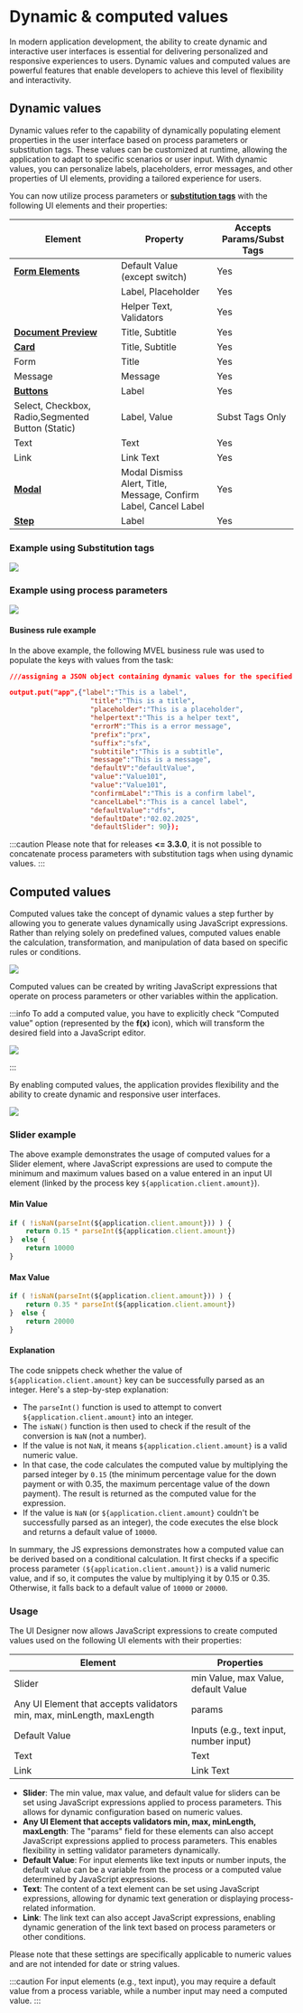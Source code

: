 # Dynamic & computed values

In modern application development, the ability to create dynamic and interactive user interfaces is essential for delivering personalized and responsive experiences to users. Dynamic values and computed values are powerful features that enable developers to achieve this level of flexibility and interactivity.

## Dynamic values

Dynamic values refer to the capability of dynamically populating element properties in the user interface based on process parameters or substitution tags. These values can be customized at runtime, allowing the application to adapt to specific scenarios or user input. With dynamic values, you can personalize labels, placeholders, error messages, and other properties of UI elements, providing a tailored experience for users.

You can now utilize process parameters or [**substitution tags**](../../platform-deep-dive/core-components/core-extensions/content-management/substitution-tags.md) with the following UI elements and their properties:


| Element                                           | Property                                                        | Accepts Params/Subst Tags |
| ------------------------------------------------- | ---------------------------------------------------------------- | ------------------------- |
| [**Form Elements**](./ui-component-types/form-elements)                                     | Default Value (except switch)                                    | Yes                       |
|                                                   | Label, Placeholder                                               | Yes                       |
|                                                   | Helper Text, Validators                                          | Yes                       |
| [**Document Preview**](./ui-component-types/file-preview.md)                                  | Title, Subtitle                                                  | Yes                       |
| [**Card**](./ui-component-types/root-components/card.md)                                              | Title, Subtitle                                                  | Yes                       |
| Form                                              | Title                                                            | Yes                       |
| Message                                           | Message                                                          | Yes                       |
| [**Buttons**](./ui-component-types/buttons.md)                                   | Label                                                            | Yes                       |
| Select, Checkbox, Radio,Segmented Button (Static) | Label, Value                                                     | Subst Tags Only           |
| Text                                              | Text                                                             | Yes                       |
| Link                                              | Link Text                                                        | Yes                       |
| [**Modal**](../../building-blocks/node/milestone-node.md#modal)                                             | Modal Dismiss Alert, Title, Message, Confirm Label, Cancel Label | Yes                       |
| [**Step**](../../building-blocks/node/milestone-node.md#stepper--steps)                                              | Label                                                            | Yes                       |

### Example using Substitution tags

![](../../../release-notes/img/dynamic_val.gif)

### Example using process parameters

![](./img/dynamic_values_params.gif)

#### Business rule example

In the above example, the following MVEL business rule was used to populate the keys with values from the task:

```json
///assigning a JSON object containing dynamic values for the specified keys to the "app" key 

output.put("app",{"label":"This is a label",
                    "title":"This is a title",
                    "placeholder":"This is a placeholder",
                    "helpertext":"This is a helper text",
                    "errorM":"This is a error message",
                    "prefix":"prx",
                    "suffix":"sfx",
                    "subtitile":"This is a subtitle",
                    "message":"This is a message",
                    "defaultV":"defaultValue",
                    "value":"Value101",
                    "value":"Value101",
                    "confirmLabel":"This is a confirm label",
                    "cancelLabel":"This is a cancel label",
                    "defaultValue":"dfs",
                    "defaultDate":"02.02.2025",
                    "defaultSlider": 90});

```

:::caution
Please note that for releases **<= 3.3.0**, it is not possible to concatenate process parameters with substitution tags when using dynamic values.
:::

## Computed values

Computed values take the concept of dynamic values a step further by allowing you to generate values dynamically using JavaScript expressions. Rather than relying solely on predefined values, computed values enable the calculation, transformation, and manipulation of data based on specific rules or conditions. 

![](./img/computed1.png)

Computed values can be created by writing JavaScript expressions that operate on process parameters or other variables within the application. 

:::info
To add a computed value, you have to explicitly check “Computed value” option (represented by the **f(x)** icon), which will transform the desired field into a JavaScript editor.

<div class = "image-scaled">

![](./img/computed_default_value.png)

</div>

:::

By enabling computed values, the application provides flexibility and the ability to create dynamic and responsive user interfaces.

![](../../../release-notes/img/computed.gif)

### Slider example

The above example demonstrates the usage of computed values for a Slider element, where JavaScript expressions are used to compute the minimum and maximum values based on a value entered in an input UI element (linked by the process key `${application.client.amount}`).

#### Min Value

```js
if ( !isNaN(parseInt(${application.client.amount})) ) {
    return 0.15 * parseInt(${application.client.amount})
}  else {
    return 10000
}
```

#### Max Value


```js
if ( !isNaN(parseInt(${application.client.amount})) ) {
    return 0.35 * parseInt(${application.client.amount})
}  else {
    return 20000
}
```

#### Explanation

The code snippets check whether the value of `${application.client.amount}` key can be successfully parsed as an integer. Here's a step-by-step explanation:

* The `parseInt()` function is used to attempt to convert `${application.client.amount}` into an integer.
* The `isNaN()` function is then used to check if the result of the conversion is `NaN` (not a number).
* If the value is not `NaN`, it means `${application.client.amount}` is a valid numeric value.
* In that case, the code calculates the computed value by multiplying the parsed integer by `0.15` (the minimum percentage value for the down payment or with 0.35, the maximum percentage value of the down payment). The result is returned as the computed value for the expression.
* If the value is `NaN` (or `${application.client.amount}` couldn't be successfully parsed as an integer), the code executes the else block and returns a default value of `10000`.

In summary, the JS expressions demonstrates how a computed value can be derived based on a conditional calculation. It first checks if a specific process parameter `(${application.client.amount})` is a valid numeric value, and if so, it computes the value by multiplying it by 0.15 or 0.35. Otherwise, it falls back to a default value of `10000` or `20000`.


### Usage

The UI Designer now allows JavaScript expressions to create computed values used on the following UI elements with their properties:


| Element                                                               | Properties                                 |
| --------------------------------------------------------------------- | --------------------------------------- |
| Slider                                                                | min Value, max Value, default Value     |
| Any UI Element that accepts validators min, max, minLength, maxLength | params                                  |
| Default Value                                                         | Inputs (e.g., text input, number input) |
| Text                                                                  | Text                                    |
| Link                                                          | Link Text                               |


- **Slider**: The min value, max value, and default value for sliders can be set using JavaScript expressions applied to process parameters. This allows for dynamic configuration based on numeric values.
- **Any UI Element that accepts validators min, max, minLength, maxLength**: The "params" field for these elements can also accept JavaScript expressions applied to process parameters. This enables flexibility in setting validator parameters dynamically.
- **Default Value**: For input elements like text inputs or number inputs, the default value can be a variable from the process or a computed value determined by JavaScript expressions.
- **Text**: The content of a text element can be set using JavaScript expressions, allowing for dynamic text generation or displaying process-related information.
- **Link**: The link text can also accept JavaScript expressions, enabling dynamic generation of the link text based on process parameters or other conditions.

Please note that these settings are specifically applicable to numeric values and are not intended for date or string values.

:::caution
For input elements (e.g., text input), you may require a default value from a process variable, while a number input may need a computed value.
:::

